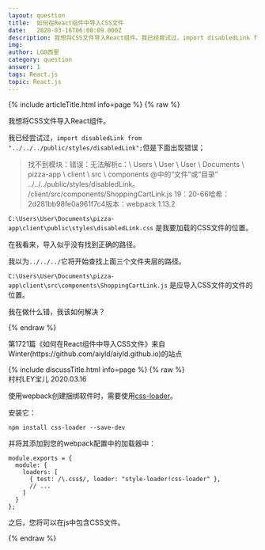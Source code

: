 ```yaml
---
layout: question
title:  如何在React组件中导入CSS文件
date:   2020-03-16T06:00:09.000Z
description: 我想将CSS文件导入React组件。我已经尝试过，import disabledLink from "../../../public/styles/d...
img: 
author: LGO西里
category: question
answer: 1
tags: React.js
topic: React.js
---
```

<div class="article-root">
  <div class="article">
    {% include articleTitle.html info=page %}
    {% raw %}
    <div class="article-content"><p><font style="vertical-align: inherit;"><font style="vertical-align: inherit;">我想将CSS文件导入React组件。</font></font></p>

<p><font style="vertical-align: inherit;"><font style="vertical-align: inherit;">我已经尝试过，</font></font><code>import disabledLink from "../../../public/styles/disabledLink";</code><font style="vertical-align: inherit;"><font style="vertical-align: inherit;">但是下面出现错误；</font></font></p>

<blockquote>
  <p><font style="vertical-align: inherit;"><font style="vertical-align: inherit;">找不到模块：错误：无法解析c：\ Users \ User \ User \ Documents \ pizza-app \ client \ src \ components @中的“文件”或“目录” ../../../public/styles/disabledLink。 /client/src/components/ShoppingCartLink.js 19：20-66哈希：2d281bb98fe0a961f7c4版本：webpack 1.13.2</font></font></p>
</blockquote>

<p><code>C:\Users\User\Documents\pizza-app\client\public\styles\disabledLink.css</code><font style="vertical-align: inherit;"><font style="vertical-align: inherit;"> 是我要加载的CSS文件的位置。</font></font></p>

<p><font style="vertical-align: inherit;"><font style="vertical-align: inherit;">在我看来，导入似乎没有找到正确的路径。</font></font></p>

<p><font style="vertical-align: inherit;"><font style="vertical-align: inherit;">我以为</font></font><code>../../../</code><font style="vertical-align: inherit;"><font style="vertical-align: inherit;">它将开始查找上面三个文件夹层的路径。</font></font></p>

<p><code>C:\Users\User\Documents\pizza-app\client\src\components\ShoppingCartLink.js</code><font style="vertical-align: inherit;"><font style="vertical-align: inherit;"> 是应导入CSS文件的文件的位置。</font></font></p>

<p><font style="vertical-align: inherit;"><font style="vertical-align: inherit;">我在做什么错，我该如何解决？</font></font></p></div>
    {% endraw %}
  </div>
  <p class="winter_mark">第1721篇《如何在React组件中导入CSS文件》来自Winter(https://github.com/aiyld/aiyld.github.io)的站点</p>
  <div class="discuss-wrapper">
    {% include discussTitle.html info=page %}
    {% raw %}
    <div class="discuss-item">
        <div class="discuss-parent">
          <div class="discuss-meta">
            <span class="discuss-user">村村LEY宝儿</span>
            <span class="discuss-time">2020.03.16</span>
          </div>
          <div class="discuss-comment"><p><font style="vertical-align: inherit;"><font style="vertical-align: inherit;">使用</font><font style="vertical-align: inherit;">wepback创建捆绑软件时，</font><font style="vertical-align: inherit;">需要使用</font></font><a href="https://github.com/webpack/css-loader" rel="noreferrer"><font style="vertical-align: inherit;"><font style="vertical-align: inherit;">css-loader</font></font></a><font style="vertical-align: inherit;"><font style="vertical-align: inherit;">。</font></font></p>

<p><font style="vertical-align: inherit;"><font style="vertical-align: inherit;">安装它：</font></font></p>

<pre><code>npm install css-loader --save-dev
</code></pre>

<p><font style="vertical-align: inherit;"><font style="vertical-align: inherit;">并将其添加到您的webpack配置中的加载器中： </font></font></p>

<pre><code>module.exports = {<font></font>
  module: {<font></font>
    loaders: [<font></font>
      { test: /\.css$/, loader: "style-loader!css-loader" },<font></font>
      // ...<font></font>
    ]<font></font>
  }<font></font>
};<font></font>
</code></pre>

<p><font style="vertical-align: inherit;"><font style="vertical-align: inherit;">之后，您将可以在js中包含CSS文件。 </font></font></p></div>
        </div></div>
    {% endraw %}
  </div>
<div>
